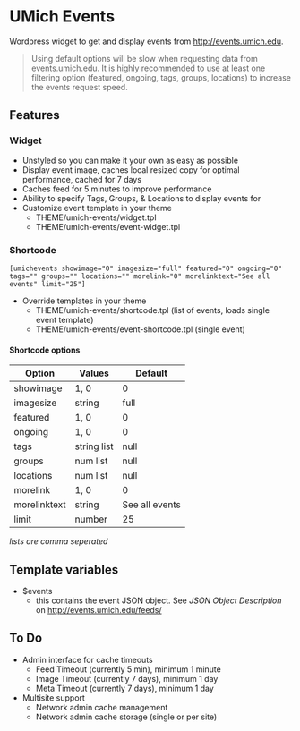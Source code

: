 UMich Events
============
Wordpress widget to get and display events from http://events.umich.edu.

> Using default options will be slow when requesting data from events.umich.edu.  It is highly recommended to use at least one filtering option (featured, ongoing, tags, groups, locations) to increase the events request speed.

## Features
### Widget
* Unstyled so you can make it your own as easy as possible
* Display event image, caches local resized copy for optimal performance, cached for 7 days
* Caches feed for 5 minutes to improve performance
* Ability to specify Tags, Groups, & Locations to display events for
* Customize event template in your theme
  - THEME/umich-events/widget.tpl
  - THEME/umich-events/event-widget.tpl

### Shortcode
```
[umichevents showimage="0" imagesize="full" featured="0" ongoing="0" tags="" groups="" locations="" morelink="0" morelinktext="See all events" limit="25"]
```
* Override templates in your theme
  - THEME/umich-events/shortcode.tpl (list of events, loads single event template)
  - THEME/umich-events/event-shortcode.tpl (single event)

#### Shortcode options
| Option       | Values      | Default        |
| ------------ | ----------- | -------------- |
| showimage    | 1, 0        | 0              |
| imagesize    | string      | full           |
| featured     | 1, 0        | 0              |
| ongoing      | 1, 0        | 0              |
| tags         | string list | null           |
| groups       | num list    | null           |
| locations    | num list    | null           |
| morelink     | 1, 0        | 0              |
| morelinktext | string      | See all events |
| limit        | number      | 25             |
*lists are comma seperated*


## Template variables
* $events
  - this contains the event JSON object. See *JSON Object Description* on http://events.umich.edu/feeds/

## To Do
* Admin interface for cache timeouts
  - Feed Timeout (currently 5 min), minimum 1 minute
  - Image Timeout (currently 7 days), minimum 1 day
  - Meta Timeout (currently 7 days), minimum 1 day
* Multisite support
  - Network admin cache management
  - Network admin cache storage (single or per site)
